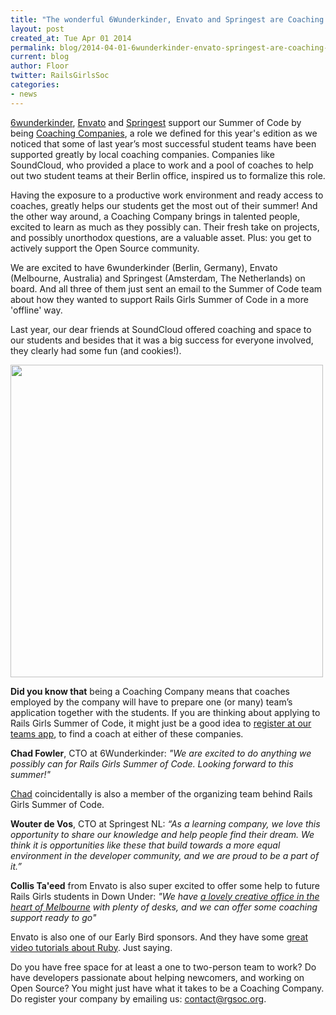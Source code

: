 ```yaml
---
title: "The wonderful 6Wunderkinder, Envato and Springest are Coaching Companies"
layout: post
created_at: Tue Apr 01 2014
permalink: blog/2014-04-01-6wunderkinder-envato-springest-are-coaching-companies
current: blog
author: Floor
twitter: RailsGirlsSoc
categories:
- news
---
```


[6wunderkinder](http://www.6wunderkinder.com/), [Envato](http://www.envato.com/) and [Springest](http://www.springest.co.uk/) support our Summer of Code by being [Coaching Companies](http://railsgirlssummerofcode.org/guide/coaching-company/), a role we defined for this year's edition as we noticed that some of last year’s most successful student teams have been supported greatly by local coaching companies. Companies like SoundCloud, who provided a place to work and a pool of coaches to help out two student teams at their Berlin office, inspired us to formalize this role.

Having the exposure to a productive work environment and ready access to coaches, greatly helps our students get the most out of their summer! And the other way around, a Coaching Company brings in talented people, excited to learn as much as they possibly can. Their fresh take on projects, and possibly unorthodox questions, are a valuable asset. Plus: you get to actively support the Open Source community.

We are excited to have 6wunderkinder (Berlin, Germany), Envato (Melbourne, Australia) and Springest (Amsterdam, The Netherlands) on board. And all three of them just sent an email to the Summer of Code team about how they wanted to support Rails Girls Summer of Code in a more 'offline' way.

Last year, our dear friends at SoundCloud offered coaching and space to our students and besides that it was a big success for everyone involved, they clearly had some fun (and cookies!).

<img src="http://25.media.tumblr.com/3ceb453d2a688392e2da5baabad6d24f/tumblr_mp25l8KK6t1swqx92o1_500.gif" width="500">

**Did you know that** being a Coaching Company means that coaches employed by the company will have to prepare one (or many) team’s application together with the students. If you are thinking about applying to Rails Girls Summer of Code, it might just be a good idea to [register at our teams app]( https://teams.railsgirlssummerofcode.org/), to find a coach at either of these companies.



**Chad Fowler**, CTO at 6Wunderkinder:
*"We are excited to do anything we possibly can for Rails Girls Summer of Code. Looking forward to this summer!"*

[Chad](https://twitter.com/chadfowler) coincidentally is also a member of the organizing team behind Rails Girls Summer of Code.

**Wouter de Vos**, CTO at Springest NL:
*“As a learning company, we love this opportunity to share our knowledge and help people find their dream. We think it is opportunities like these that build towards a more equal environment in the developer community, and we are proud to be a part of it.”*

**Collis Ta'eed** from Envato is also super excited to offer some help to future Rails Girls students in Down Under: *"We have [a lovely creative office in the heart of Melbourne](http://inside.envato.com/envato-office-tour/) with plenty of desks, and we can offer some coaching support ready to go"*

Envato is also one of our Early Bird sponsors. And they have some [great video tutorials about Ruby](http://hub.tutsplus.com/search?utf8=%E2%9C%93&search%5Bkeywords%5D=Ruby&button=). Just saying.

Do you have free space for at least a one to two-person team to work? Do have developers passionate about helping newcomers, and working on Open Source? You might just have what it takes to be a Coaching Company. Do register your company by emailing us: contact@rgsoc.org.
